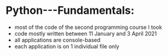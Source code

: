# Python---Fundamentals:
- most of the code of the second programming course I took
- code mostly written between 11 January and 3 April 2021
- all applications are console-based
- each application is on 1 individual file only
